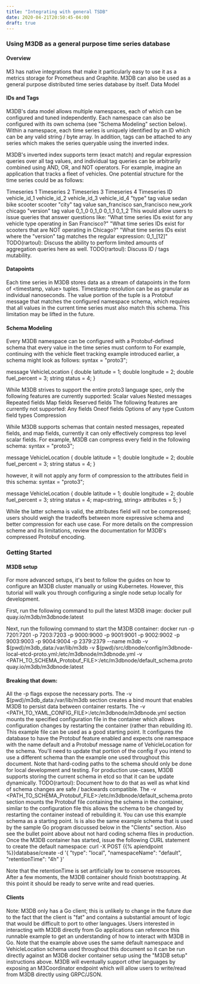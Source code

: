 ```yaml
---
title: "Integrating with general TSDB"
date: 2020-04-21T20:50:45-04:00
draft: true
---
```


### Using M3DB as a general purpose time series database

#### Overview
M3 has native integrations that make it particularly easy to use it as a metrics storage for Prometheus and Graphite. M3DB can also be used as a general purpose distributed time series database by itself.
Data Model

#### IDs and Tags
M3DB's data model allows multiple namespaces, each of which can be configured and tuned independently.
Each namespace can also be configured with its own schema (see "Schema Modeling" section below).
Within a namespace, each time series is uniquely identified by an ID which can be any valid string / byte array. In addition, tags can be attached to any series which makes the series queryable using the inverted index.

M3DB's inverted index supports term (exact match) and regular expression queries over all tag values, and individual tag queries can be arbitrarily combined using AND, OR, and NOT operators.
For example, imagine an application that tracks a fleet of vehicles. One potential structure for the time series could be as follows:


Timeseries 1
Timeseries 2
Timeseries 3
Timeseries 4
Timeseries ID
vehicle_id_1
vehicle_id_2
vehicle_id_3
vehicle_id_4
"type" tag value
sedan
bike
scooter
scooter
"city" tag value
san_francisco
san_francisco
new_york
chicago
"version" tag value
0_1_0
0_1_0
0_1_1
0_1_2
This would allow users to issue queries that answer questions like:
"What time series IDs exist for any vehicle type operating in San Francisco?"
"What time series IDs exist for scooters that are NOT operating in Chicago?"
"What time series IDs exist where the "version" tag matches the regular expression: 0_1_[12]"
TODO(rartoul): Discuss the ability to perform limited amounts of aggregation queries here as well.
TODO(rartoul): Discuss ID / tags mutability.

#### Datapoints
Each time series in M3DB stores data as a stream of datapoints in the form of <timestamp, value> tuples. Timestamp resolution can be as granular as individual nanoseconds.
The value portion of the tuple is a Protobuf message that matches the configured namespace schema, which requires that all values in the current time series must also match this schema. This limitation may be lifted in the future.

#### Schema Modeling
Every M3DB namespace can be configured with a Protobuf-defined schema that every value in the time series must conform to
For example, continuing with the vehicle fleet tracking example introduced earlier, a schema might look as follows:
syntax = "proto3";

message VehicleLocation {
  double latitude = 1;
  double longitude = 2;
  double fuel_percent = 3;
  string status = 4;
}

While M3DB strives to support the entire proto3 language spec, only the following features are currently supported:
Scalar values
Nested messages
Repeated fields
Map fields
Reserved fields
The following features are currently not supported:
Any fields
Oneof fields
Options of any type
Custom field types
Compression

While M3DB supports schemas that contain nested messages, repeated fields, and map fields, currently it can only effectively compress top level scalar fields. For example, M3DB can compress every field in the following schema:
syntax = "proto3";

message VehicleLocation {
  double latitude = 1;
  double longitude = 2;
  double fuel_percent = 3;
  string status = 4;
}

however, it will not apply any form of compression to the attributes field in this schema:
syntax = "proto3";

message VehicleLocation {
  double latitude = 1;
  double longitude = 2;
  double fuel_percent = 3;
  string status = 4;
  map<string, string> attributes = 5;
}

While the latter schema is valid, the attributes field will not be compressed; users should weigh the tradeoffs between more expressive schema and better compression for each use case.
For more details on the compression scheme and its limitations, review the documentation for M3DB's compressed Protobuf encoding.

### Getting Started

#### M3DB setup
For more advanced setups, it's best to follow the guides on how to configure an M3DB cluster manually or using Kubernetes. However, this tutorial will walk you through configuring a single node setup locally for development.

First, run the following command to pull the latest M3DB image:
docker pull quay.io/m3db/m3dbnode:latest

Next, run the following command to start the M3DB container:
docker run -p 7201:7201 -p 7203:7203 -p 9000:9000 -p 9001:9001 -p 9002:9002 -p 9003:9003 -p 9004:9004 -p 2379:2379 --name m3db -v $(pwd)/m3db_data:/var/lib/m3db -v $(pwd)/src/dbnode/config/m3dbnode-local-etcd-proto.yml:/etc/m3dbnode/m3dbnode.yml -v <PATH_TO_SCHEMA_Protobuf_FILE>:/etc/m3dbnode/default_schema.proto quay.io/m3db/m3dbnode:latest

#### Breaking that down:
All the -p flags expose the necessary ports.
The -v $(pwd)/m3db_data:/var/lib/m3db section creates a bind mount that enables M3DB to persist data between container restarts.
The -v <PATH_TO_YAML_CONFIG_FILE>:/etc/m3dbnode/m3dbnode.yml section mounts the specified configuration file in the container which allows configuration changes by restarting the container (rather than rebuilding it). This example file can be used as a good starting point. It configures the database to have the Protobuf feature enabled and expects one namespace with the name default and a Protobuf message name of VehicleLocation for the schema. You'll need to update that portion of the config if you intend to use a different schema than the example one used throughout this document. Note that hard-coding paths to the schema should only be done for local development and testing. For production use-cases, M3DB supports storing the current schema in etcd so that it can be update dynamically. TODO(rartoul): Document how to do that as well as what kind of schema changes are safe / backwards compatible.
The -v <PATH_TO_SCHEMA_Protobuf_FILE>:/etc/m3dbnode/default_schema.proto section mounts the Protobuf file containing the schema in the container, similar to the configuration file this allows the schema to be changed by restarting the container instead of rebuilding it. You can use this example schema as a starting point. Is is also the same example schema that is used by the sample Go program discussed below in the "Clients" section. Also see the bullet point above about not hard coding schema files in production.
Once the M3DB container has started, issue the following CURL statement to create the default namespace:
curl -X POST {{% apiendpoint %}}database/create -d '{
  "type": "local",
  "namespaceName": "default",
  "retentionTime": "4h"
}'

Note that the retentionTime is set artificially low to conserve resources.
After a few moments, the M3DB container should finish bootstrapping. At this point it should be ready to serve write and read queries.

#### Clients
Note: M3DB only has a Go client; this is unlikely to change in the future due to the fact that the client is "fat" and contains a substantial amount of logic that would be difficult to port to other languages.
Users interested in interacting with M3DB directly from Go applications can reference this runnable example to get an understanding of how to interact with M3DB in Go. Note that the example above uses the same default namespace and VehicleLocation schema used throughout this document so it can be run directly against an M3DB docker container setup using the "M3DB setup" instructions above.
M3DB will eventually support other languages by exposing an M3Coordinator endpoint which will allow users to write/read from M3DB directly using GRPC/JSON.

